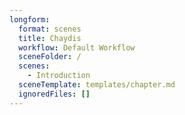 ```yaml
---
longform:
  format: scenes
  title: Chaydis
  workflow: Default Workflow
  sceneFolder: /
  scenes:
    - Introduction
  sceneTemplate: templates/chapter.md
  ignoredFiles: []
---
```

